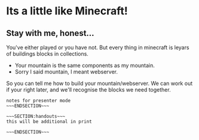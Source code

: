 <!SLIDE>
# Its a little like Minecraft! #
## Stay with me, honest... ##

You've either played or you have not. But every thing in minecraft is leyars of buildings blocks in collections.

* Your mountain is the same components as my mountain.
* Sorry I said mountain, I meant webserver.

So you can tell me how to build your mountain/webserver. We can work out if your right later, and we'll recognise the blocks we need together.

~~~SECTION:notes~~~
notes for presenter mode
~~~ENDSECTION~~~

~~~SECTION:handouts~~~
this will be additional in print

~~~ENDSECTION~~~

